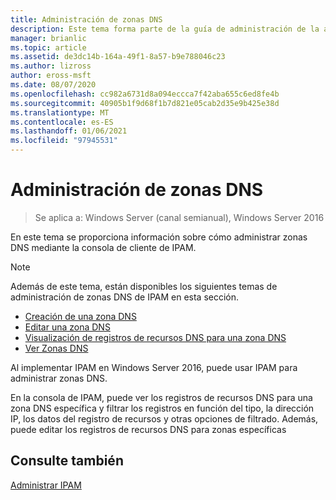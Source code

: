 ```yaml
---
title: Administración de zonas DNS
description: Este tema forma parte de la guía de administración de la administración de direcciones IP (IPAM) en Windows Server 2016.
manager: brianlic
ms.topic: article
ms.assetid: de3dc14b-164a-49f1-8a57-b9e788046c23
ms.author: lizross
author: eross-msft
ms.date: 08/07/2020
ms.openlocfilehash: cc982a6731d8a094eccca7f42aba655c6ed8fe4b
ms.sourcegitcommit: 40905b1f9d68f1b7d821e05cab2d35e9b425e38d
ms.translationtype: MT
ms.contentlocale: es-ES
ms.lasthandoff: 01/06/2021
ms.locfileid: "97945531"
---
```

# <a name="dns-zone-management"></a>Administración de zonas DNS

>Se aplica a: Windows Server (canal semianual), Windows Server 2016

En este tema se proporciona información sobre cómo administrar zonas DNS mediante la consola de cliente de IPAM.

> [!NOTE]
> Además de este tema, están disponibles los siguientes temas de administración de zonas DNS de IPAM en esta sección.
>
> -   [Creación de una zona DNS](../../technologies/ipam/Create-a-DNS-Zone.md)
> -   [Editar una zona DNS](../../technologies/ipam/Edit-a-DNS-Zone.md)
> -   [Visualización de registros de recursos DNS para una zona DNS](../../technologies/ipam/View-DNS-Resource-Records-for-a-DNS-Zone.md)
> -   [Ver Zonas DNS](../../technologies/ipam/View-DNS-Zones.md)

Al implementar IPAM en Windows Server 2016, puede usar IPAM para administrar zonas DNS.

En la consola de IPAM, puede ver los registros de recursos DNS para una zona DNS específica y filtrar los registros en función del tipo, la dirección IP, los datos del registro de recursos y otras opciones de filtrado. Además, puede editar los registros de recursos DNS para zonas específicas

## <a name="see-also"></a>Consulte también
[Administrar IPAM](Manage-IPAM.md)



